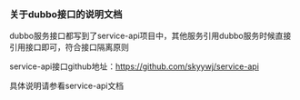 ### 关于dubbo接口的说明文档

dubbo服务接口都写到了service-api项目中，其他服务引用dubbo服务时候直接引用接口即可，符合接口隔离原则

service-api接口github地址：https://github.com/skyywj/service-api

具体说明请参看service-api文档